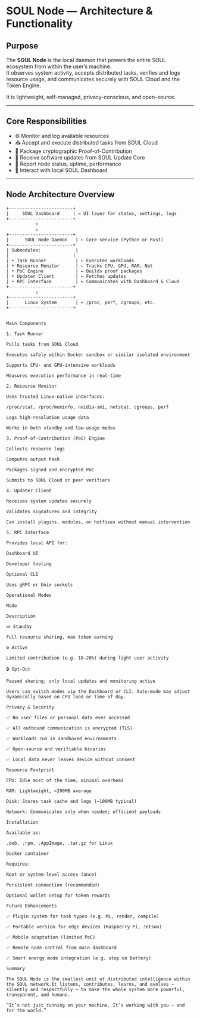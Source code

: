 # SOUL Node — Architecture & Functionality

## Purpose

The **SOUL Node** is the local daemon that powers the entire SOUL ecosystem from within the user’s machine.  
It observes system activity, accepts distributed tasks, verifies and logs resource usage, and communicates securely with SOUL Cloud and the Token Engine.

It is lightweight, self-managed, privacy-conscious, and open-source.

---

## Core Responsibilities

- ⚙️ Monitor and log available resources
- 📥 Accept and execute distributed tasks from SOUL Cloud
- 🔏 Package cryptographic Proof-of-Contribution
- 🔄 Receive software updates from SOUL Update Core
- 🧠 Report node status, uptime, performance
- 💼 Interact with local SOUL Dashboard

---

## Node Architecture Overview

```plaintext
+------------------------+
|     SOUL Dashboard     | ← UI layer for status, settings, logs
+------------------------+
           ↑
           ↓
+------------------------+
|      SOUL Node Daemon   | ← Core service (Python or Rust)
+------------------------+
| Submodules:             |
|                        |
| • Task Runner           | ← Executes workloads
| • Resource Monitor      | ← Tracks CPU, GPU, RAM, Net
| • PoC Engine            | ← Builds proof packages
| • Updater Client        | ← Fetches updates
| • RPC Interface         | ← Communicates with Dashboard & Cloud
+------------------------+
           ↓
+------------------------+
|      Linux System       | ← /proc, perf, cgroups, etc.
+------------------------+


Main Components

1. Task Runner

Pulls tasks from SOUL Cloud

Executes safely within Docker sandbox or similar isolated environment

Supports CPU- and GPU-intensive workloads

Measures execution performance in real-time

2. Resource Monitor

Uses trusted Linux-native interfaces:

/proc/stat, /proc/meminfo, nvidia-smi, netstat, cgroups, perf

Logs high-resolution usage data

Works in both standby and low-usage modes

3. Proof-of-Contribution (PoC) Engine

Collects resource logs

Computes output hash

Packages signed and encrypted PoC

Submits to SOUL Cloud or peer verifiers

4. Updater Client

Receives system updates securely

Validates signatures and integrity

Can install plugins, modules, or hotfixes without manual intervention

5. RPC Interface

Provides local API for:

Dashboard UI

Developer tooling

Optional CLI

Uses gRPC or Unix sockets

Operational Modes

Mode

Description

💤 Standby

Full resource sharing, max token earning

⚙️ Active

Limited contribution (e.g. 10–20%) during light user activity

🔒 Opt-Out

Paused sharing; only local updates and monitoring active

Users can switch modes via the Dashboard or CLI. Auto-mode may adjust dynamically based on CPU load or time of day.

Privacy & Security

✅ No user files or personal data ever accessed

✅ All outbound communication is encrypted (TLS)

✅ Workloads run in sandboxed environments

✅ Open-source and verifiable binaries

✅ Local data never leaves device without consent

Resource Footprint

CPU: Idle most of the time; minimal overhead

RAM: Lightweight, <200MB average

Disk: Stores task cache and logs (~100MB typical)

Network: Communicates only when needed; efficient payloads

Installation

Available as:

.deb, .rpm, .AppImage, .tar.gz for Linux

Docker container

Requires:

Root or system-level access (once)

Persistent connection (recommended)

Optional wallet setup for token rewards

Future Enhancements

✅ Plugin system for task types (e.g. ML, render, compile)

✅ Portable version for edge devices (Raspberry Pi, Jetson)

✅ Mobile adaptation (limited PoC)

✅ Remote node control from main dashboard

✅ Smart energy mode integration (e.g. stop on battery)

Summary

The SOUL Node is the smallest unit of distributed intelligence within the SOUL network.It listens, contributes, learns, and evolves — silently and respectfully — to make the whole system more powerful, transparent, and humane.

“It’s not just running on your machine. It’s working with you — and for the world.”
